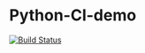 # Python-CI-demo

[![Build Status](https://travis-ci.org/AndreasEfth/Python-CI-demo.svg?branch=master)](https://travis-ci.org/AndreasEfth/Python-CI-demo)
